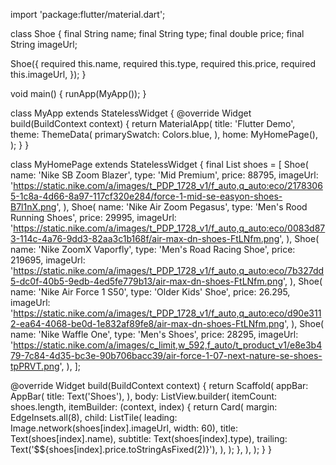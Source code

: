 import 'package:flutter/material.dart';

class Shoe {
  final String name;
  final String type;
  final double price;
  final String imageUrl;

  Shoe({
    required this.name,
    required this.type,
    required this.price,
    required this.imageUrl,
  });
}

void main() {
  runApp(MyApp());
}

class MyApp extends StatelessWidget {
  @override
  Widget build(BuildContext context) {
    return MaterialApp(
      title: 'Flutter Demo',
      theme: ThemeData(
        primarySwatch: Colors.blue,
      ),
      home: MyHomePage(),
    );
  }
}

class MyHomePage extends StatelessWidget {
  final List<Shoe> shoes = [
    Shoe(
      name: 'Nike SB Zoom Blazer',
      type: 'Mid Premium',
      price: 88795,
      imageUrl:
          'https://static.nike.com/a/images/t_PDP_1728_v1/f_auto,q_auto:eco/21783065-1c8a-4d66-8a97-117cf320e284/force-1-mid-se-easyon-shoes-B7l1nX.png',
    ),
    Shoe(
      name: 'Nike Air Zoom Pegasus',
      type: 'Men\'s Rood Running Shoes',
      price: 29995,
      imageUrl:
          'https://static.nike.com/a/images/t_PDP_1728_v1/f_auto,q_auto:eco/0083d873-114c-4a76-9dd3-82aa3c1b168f/air-max-dn-shoes-FtLNfm.png',
    ),
    Shoe(
      name: 'Nike ZoomX Vaporfly',
      type: 'Men\'s Road Racing Shoe',
      price: 219695,
      imageUrl:
          'https://static.nike.com/a/images/t_PDP_1728_v1/f_auto,q_auto:eco/7b327dd5-dc0f-40b5-9edb-4ed5fe779b13/air-max-dn-shoes-FtLNfm.png',
    ),
    Shoe(
      name: 'Nike Air Force 1 S50',
      type: 'Older Kids\' Shoe',
      price: 26.295,
      imageUrl:
          'https://static.nike.com/a/images/t_PDP_1728_v1/f_auto,q_auto:eco/d90e3112-ea64-4068-be0d-1e832af89fe8/air-max-dn-shoes-FtLNfm.png',
    ),
    Shoe(
      name: 'Nike Waffle One',
      type: 'Men\'s Shoes',
      price: 28295,
      imageUrl:
          'https://static.nike.com/a/images/c_limit,w_592,f_auto/t_product_v1/e8e3b479-7c84-4d35-bc3e-90b706bacc39/air-force-1-07-next-nature-se-shoes-tpPRVT.png',
    ),
  ];

  @override
  Widget build(BuildContext context) {
    return Scaffold(
      appBar: AppBar(
        title: Text('Shoes'),
      ),
      body: ListView.builder(
        itemCount: shoes.length,
        itemBuilder: (context, index) {
          return Card(
            margin: EdgeInsets.all(8),
            child: ListTile(
              leading: Image.network(shoes[index].imageUrl, width: 60),
              title: Text(shoes[index].name),
              subtitle: Text(shoes[index].type),
              trailing: Text('\$${shoes[index].price.toStringAsFixed(2)}'),
            ),
          );
        },
      ),
    );
  }
}
